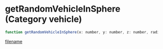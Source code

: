 # getRandomVehicleInSphere (Category vehicle)

```js
function getRandomVehicleInSphere(x: number, y: number, z: number, radius: number, modelHash: number, flags: int): number
```

[filename](getRandomVehicleInSphere_m.md ':include')